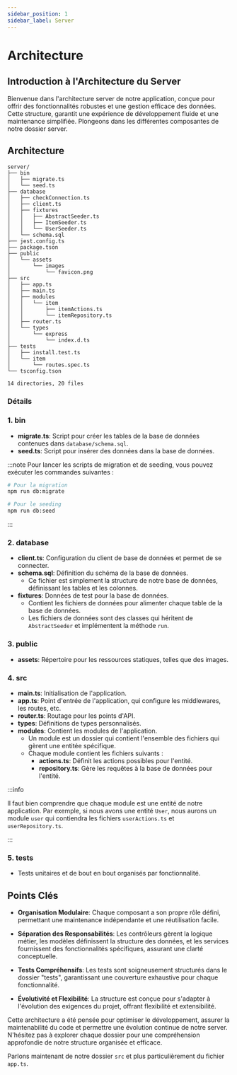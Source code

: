 ```yaml
---
sidebar_position: 1
sidebar_label: Server
---
```


# Architecture

## Introduction à l'Architecture du Server

Bienvenue dans l'architecture server de notre application, conçue pour offrir des fonctionnalités robustes et une gestion efficace des données. Cette structure, garantit une expérience de développement fluide et une maintenance simplifiée. Plongeons dans les différentes composantes de notre dossier server.

## Architecture

```textmate title="server/"
server/
├── bin
│   ├── migrate.ts
│   └── seed.ts
├── database
│   ├── checkConnection.ts
│   ├── client.ts
│   ├── fixtures
│   │   ├── AbstractSeeder.ts
│   │   ├── ItemSeeder.ts
│   │   └── UserSeeder.ts
│   └── schema.sql
├── jest.config.ts
├── package.tson
├── public
│   └── assets
│       └── images
│           └── favicon.png
├── src
│   ├── app.ts
│   ├── main.ts
│   ├── modules
│   │   └── item
│   │       ├── itemActions.ts
│   │       └── itemRepository.ts
│   ├── router.ts
│   └── types
│       └── express
│           └── index.d.ts
├── tests
│   ├── install.test.ts
│   └── item
│       └── routes.spec.ts
└── tsconfig.tson

14 directories, 20 files
```

### Détails

### 1. **bin**

-   **migrate.ts**: Script pour créer les tables de la base de données contenues dans `database/schema.sql`.
-   **seed.ts**: Script pour insérer des données dans la base de données.

:::note
Pour lancer les scripts de migration et de seeding, vous pouvez exécuter les commandes suivantes :

```bash
# Pour la migration
npm run db:migrate
```

```bash
# Pour le seeding
npm run db:seed
```

:::

### 2. **database**

-   **client.ts**: Configuration du client de base de données et permet de se connecter.
-   **schema.sql**: Définition du schéma de la base de données.
    -   Ce fichier est simplement la structure de notre base de données, définissant les tables et les colonnes.
-   **fixtures**: Données de test pour la base de données.
    -   Contient les fichiers de données pour alimenter chaque table de la base de données.
    -   Les fichiers de données sont des classes qui héritent de `AbstractSeeder` et implémentent la méthode `run`.

### 3. **public**

-   **assets**: Répertoire pour les ressources statiques, telles que des images.

### 4. **src**

-   **main.ts**: Initialisation de l'application.
-   **app.ts**: Point d'entrée de l'application, qui configure les middlewares, les routes, etc.
-   **router.ts**: Routage pour les points d'API.
-   **types**: Définitions de types personnalisés.
-   **modules**: Contient les modules de l'application.
    -   Un module est un dossier qui contient l'ensemble des fichiers qui gèrent une entitée spécifique.
    -   Chaque module contient les fichiers suivants :
        -   **actions.ts**: Définit les actions possibles pour l'entité.
        -   **repository.ts**: Gère les requêtes à la base de données pour l'entité.

:::info

Il faut bien comprendre que chaque module est une entité de notre application. Par exemple, si nous avons une entité `User`, nous aurons un module `user` qui contiendra les fichiers `userActions.ts` et `userRepository.ts`.

:::

### 5. **tests**

-   Tests unitaires et de bout en bout organisés par fonctionnalité.

## Points Clés

-   **Organisation Modulaire**: Chaque composant a son propre rôle défini, permettant une maintenance indépendante et une réutilisation facile.

-   **Séparation des Responsabilités**: Les contrôleurs gèrent la logique métier, les modèles définissent la structure des données, et les services fournissent des fonctionnalités spécifiques, assurant une clarté conceptuelle.

-   **Tests Compréhensifs**: Les tests sont soigneusement structurés dans le dossier "tests", garantissant une couverture exhaustive pour chaque fonctionnalité.

-   **Évolutivité et Flexibilité**: La structure est conçue pour s'adapter à l'évolution des exigences du projet, offrant flexibilité et extensibilité.

Cette architecture a été pensée pour optimiser le développement, assurer la maintenabilité du code et permettre une évolution continue de notre server. N'hésitez pas à explorer chaque dossier pour une compréhension approfondie de notre structure organisée et efficace.

Parlons maintenant de notre dossier `src` et plus particulièrement du fichier `app.ts`.
